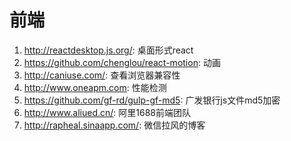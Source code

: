 # 前端

1. http://reactdesktop.js.org/: 桌面形式react
2. https://github.com/chenglou/react-motion: 动画
3. http://caniuse.com/: 查看浏览器兼容性
4. http://www.oneapm.com: 性能检测
5. https://github.com/gf-rd/gulp-gf-md5: 广发银行js文件md5加密
6. http://www.aliued.cn/: 阿里1688前端团队
7. http://rapheal.sinaapp.com/: 微信拉风的博客
